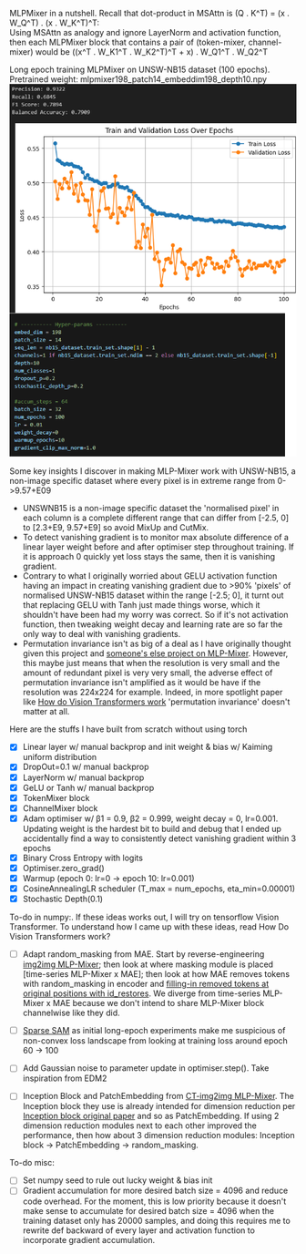 MLPMixer in a nutshell. Recall that dot-product in MSAttn is (Q . K^T) = (x . W_Q^T) . (x . W_K^T)^T: <br> Using MSAttn as analogy and ignore LayerNorm and activation function, then each MLPMixer block that contains a pair of (token-mixer, channel-mixer) would be ((x^T . W_K1^T . W_K2^T)^T + x) . W_Q1^T . W_Q2^T

Long epoch training MLPMixer on UNSW-NB15 dataset (100 epochs). Pretrained weight: mlpmixer198_patch14_embeddim198_depth10.npy
![image](https://github.com/Skimmable-Code-pls/MLPMixer_numpy/blob/main/screenshots/MLPMixer198_patch14_depth10_epoch100.png) <br>

Some key insights I discover in making MLP-Mixer work with UNSW-NB15, a non-image specific dataset where every pixel is in extreme range from 0->9.57+E09
- UNSWNB15 is a non-image specific dataset the 'normalised pixel' in each column is a complete different range that can differ from [-2.5, 0] to [2.3+E9, 9.57+E9] so avoid MixUp and CutMix.
- To detect vanishing gradient is to monitor max absolute difference of a linear layer weight before and after optimiser step throughout training. If it is approach 0 quickly yet loss stays the same, then it is vanishing gradient.
- Contrary to what I originally worried about GELU activation function having an impact in creating vanishing gradient due to >90% 'pixels' of normalised UNSW-NB15 dataset within the range [-2.5; 0], it turnt out that replacing GELU with Tanh just made things worse, which it shouldn't have been had my worry was correct. So if it's not activation function, then tweaking weight decay and learning rate are so far the only way to deal with vanishing gradients.
- Permutation invariance isn't as big of a deal as I have originally thought given this project and [someone's else project on MLP-Mixer](https://github.com/sijan67/Exploring-the-MLP-Mixer-Architecture/tree/main). However, this maybe just means that when the resolution is very small and the amount of redundant pixel is very very small, the adverse effect of permutation invariance isn't amplified as it would be have if the resolution was 224x224 for example. Indeed, in more spotlight paper like [How do Vision Transformers work](https://openreview.net/forum?id=D78Go4hVcxO) 'permutation invariance' doesn't matter at all.

Here are the stuffs I have built from scratch without using torch
- [x] Linear layer w/ manual backprop and init weight & bias w/ Kaiming uniform distribution
- [x] DropOut=0.1 w/ manual backprop
- [x] LayerNorm w/ manual backprop
- [x] GeLU or Tanh w/ manual backprop
- [x] TokenMixer block
- [x] ChannelMixer block
- [x] Adam optimiser w/ β1 = 0.9, β2 = 0.999, weight decay = 0, lr=0.001. Updating weight is the hardest bit to build and debug that I ended up accidentally find a way to consistently detect vanishing gradient within 3 epochs
- [x] Binary Cross Entropy with logits
- [x] Optimiser.zero_grad()
- [x] Warmup (epoch 0: lr=0 -> epoch 10: lr=0.001)
- [x] CosineAnnealingLR scheduler (T_max = num_epochs, eta_min=0.00001)
- [x] Stochastic Depth(0.1)

To-do in numpy:. If these ideas works out, I will try on tensorflow Vision Transformer. To understand how I came up with these ideas, read How Do Vision Transformers work?
- [ ] Adapt random_masking from MAE. Start by reverse-engineering [img2img MLP-Mixer](https://github.com/MLI-lab/imaging_MLPs); then look at where masking module is placed [time-series MLP-Mixer x MAE]; then look at how MAE removes tokens with random_masking in encoder and [filling-in removed tokens at original positions with id_restores](https://github.com/facebookresearch/mae/blob/main/models_mae.py#L172-L196). We diverge from time-series MLP-Mixer x MAE because we don't intend to share MLP-Mixer block channelwise like they did.
- [ ] [Sparse SAM](https://github.com/jjsrf/SSAM-NEURIPS2024) as initial long-epoch experiments make me suspicious of non-convex loss landscape from looking at training loss around epoch 60 -> 100
- [ ] Add Gaussian noise to parameter update in optimiser.step(). Take inspiration from EDM2
- [ ] Inception Block and PatchEmbedding from [CT-img2img MLP-Mixer](https://arxiv.org/pdf/2402.17951). The Inception block they use is already intended for dimension reduction per [Inception block original paper](https://arxiv.org/pdf/1409.4842) and so as PatchEmbedding. If using 2 dimension reduction modules next to each other improved the performance, then how about 3 dimension reduction modules: Inception block -> PatchEmbedding -> random_masking.


To-do misc:
- [ ] Set numpy seed to rule out lucky weight & bias init
- [ ] Gradient accumulation for more desired batch size = 4096 and reduce code overhead. For the moment, this is low priority because it doesn't make sense to accumulate for desired batch size = 4096 when the training dataset only has 20000 samples, and doing this requires me to rewrite def backward of every layer and activation function to incorporate gradient accumulation.
